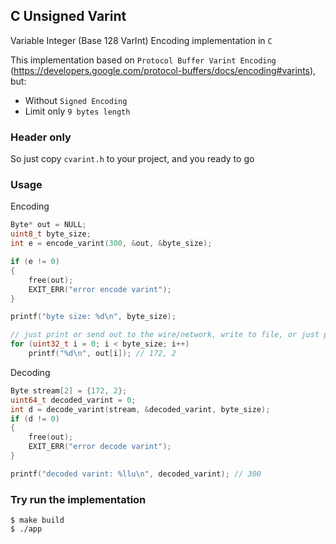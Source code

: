 ## C Unsigned Varint

Variable Integer (Base 128 VarInt) Encoding implementation in `C`

This implementation based on `Protocol Buffer Varint Encoding` (https://developers.google.com/protocol-buffers/docs/encoding#varints), but:
- Without `Signed Encoding`
- Limit only `9 bytes length`

### Header only
So just copy `cvarint.h` to your project, and you ready to go

### Usage

Encoding
```c
Byte* out = NULL;
uint8_t byte_size;
int e = encode_varint(300, &out, &byte_size);

if (e != 0)
{
    free(out);
    EXIT_ERR("error encode varint");
}

printf("byte size: %d\n", byte_size);

// just print or send out to the wire/network, write to file, or just print
for (uint32_t i = 0; i < byte_size; i++)
    printf("%d\n", out[i]); // 172, 2
```

Decoding

```c
Byte stream[2] = {172, 2};
uint64_t decoded_varint = 0;
int d = decode_varint(stream, &decoded_varint, byte_size);
if (d != 0)
{
    free(out);
    EXIT_ERR("error decode varint");
}

printf("decoded varint: %llu\n", decoded_varint); // 300
```

### Try run the implementation
```shell
$ make build
$ ./app
```